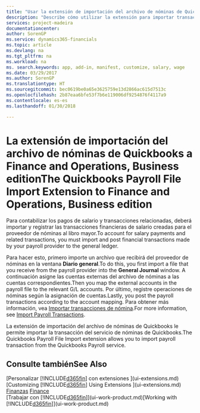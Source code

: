 ```yaml
---
title: "Usar la extensión de importación del archivo de nóminas de Quickbooks | Documentos de Microsoft"
description: "Describe cómo utilizar la extensión para importar transacciones de salario y nóminas desde el servicio Quickbooks Payroll."
services: project-madeira
documentationcenter: 
author: SorenGP
ms.service: dynamics365-financials
ms.topic: article
ms.devlang: na
ms.tgt_pltfrm: na
ms.workload: na
ms. search.keywords: app, add-in, manifest, customize, salary, wage
ms.date: 03/29/2017
ms.author: SorenGP
ms.translationtype: HT
ms.sourcegitcommit: bec0619be0a65e3625759e13d2866ac615d7513c
ms.openlocfilehash: 2b87eaa6bfe53f7b6e119006df9254876f4117a9
ms.contentlocale: es-es
ms.lasthandoff: 01/30/2018

---
```

# <a name="the-quickbooks-payroll-file-import-extension-to-finance-and-operations-business-edition"></a><span data-ttu-id="c9395-103">La extensión de importación del archivo de nóminas de Quickbooks a Finance and Operations, Business edition</span><span class="sxs-lookup"><span data-stu-id="c9395-103">The Quickbooks Payroll File Import Extension to Finance and Operations, Business edition</span></span> 
<span data-ttu-id="c9395-104">Para contabilizar los pagos de salario y transacciones relacionadas, deberá importar y registrar las transacciones financieras de salario creadas para el proveedor de nóminas al libro mayor.</span><span class="sxs-lookup"><span data-stu-id="c9395-104">To account for salary payments and related transactions, you must import and post financial transactions made by your payroll provider to the general ledger.</span></span>

<span data-ttu-id="c9395-105">Para hacer esto, primero importe un archivo que recibirá del proveedor de nóminas en la ventana **Diario general**.</span><span class="sxs-lookup"><span data-stu-id="c9395-105">To do this, you first import a file that you receive from the payroll provider into the **General Journal** window.</span></span> <span data-ttu-id="c9395-106">A continuación asigne las cuentas externas del archivo de nóminas a las cuentas correspondientes.</span><span class="sxs-lookup"><span data-stu-id="c9395-106">Then you map the external accounts in the payroll file to the relevant G/L accounts.</span></span> <span data-ttu-id="c9395-107">Por último, registre operaciones de nóminas según la asignación de cuentas.</span><span class="sxs-lookup"><span data-stu-id="c9395-107">Lastly, you post the payroll transactions according to the account mapping.</span></span> <span data-ttu-id="c9395-108">Para obtener más información, vea [Importar transacciones de nómina](finance-how-import-payroll-transactions.md).</span><span class="sxs-lookup"><span data-stu-id="c9395-108">For more information, see [Import Payroll Transactions](finance-how-import-payroll-transactions.md).</span></span>

<span data-ttu-id="c9395-109">La extensión de importación del archivo de nóminas de Quickbooks le permite importar la transacción del servicio de nóminas de Quickbooks.</span><span class="sxs-lookup"><span data-stu-id="c9395-109">The Quickbooks Payroll File Import extension allows you to import payroll transaction from the Quickbooks Payroll service.</span></span>

## <a name="see-also"></a><span data-ttu-id="c9395-110">Consulte también</span><span class="sxs-lookup"><span data-stu-id="c9395-110">See Also</span></span>
<span data-ttu-id="c9395-111">[Personalizar [!INCLUDE[d365fin](includes/d365fin_md.md)] con extensiones ](ui-extensions.md)  </span><span class="sxs-lookup"><span data-stu-id="c9395-111">[Customizing [!INCLUDE[d365fin](includes/d365fin_md.md)] Using Extensions ](ui-extensions.md)  </span></span>  
<span data-ttu-id="c9395-112">[Finanzas](finance.md)  </span><span class="sxs-lookup"><span data-stu-id="c9395-112">[Finance](finance.md)  </span></span>  
<span data-ttu-id="c9395-113">[Trabajar con [!INCLUDE[d365fin](includes/d365fin_md.md)]](ui-work-product.md)</span><span class="sxs-lookup"><span data-stu-id="c9395-113">[Working with [!INCLUDE[d365fin](includes/d365fin_md.md)]](ui-work-product.md)</span></span>


